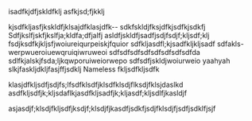 isadfkjdfjskldfklj
asfkjsd;fjkklj

kjsdfkljasfjkskldfjklsajdfklasjdfk--
sdkfskldjfksjdfkjsdfkjsdkfj
Sdfjkslfjskfjkslfja;kldfa;dfjalfj
asldfjskldfjsadfjsdjfsdjf;kljsdf;klj
fsdjksdfkjkljsfjwoiureiqurpeiskjfquior
sdfkljasdfl;kjsadfkljkljsadf
sdfakls-werpwueroiuewqruiqiwruweoi
sdfsdfsdfsdfsdfsdfsdfsdfda
sdlfkjalskjfsda;ljkqwporuiweiorwepo
sdfsdfjskldjwoiurweio
yaahyah
slkjfaskljdkljfasjffjsdklj
Nameless fkljsdfkljsdfk

klasjdfkljsdfjsdjfs;lfsdfklsdfjklsdfklsdjflksdjfklsjdaslkd
asdfkljsdfjk;kljsdaflkjasdfkljsadfjk;kljasdf;kljsdlfjkasldjf

asjasdjf;klsdjfkljsdfjksdjf;klsdjfjkasdfjsdkfjsdjfklsdjfjsdfjsdklfjsjf
